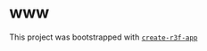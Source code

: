 # www

This project was bootstrapped with [`create-r3f-app`](https://github.com/utsuboco/create-r3f-app)